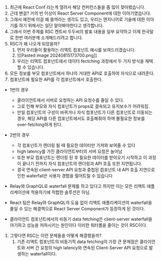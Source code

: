1. 최근에 React Conf 라는게 열려서 해당 컨퍼런스들을 좀 많이 찾아봤습니다.
2. 근데 왠걸? 거의 반 이상이 React Server Component에 대한 이야기였습니다.
3. 그래서 예전에 이걸 왜 쓸까라는 생각도 있고, 우리는 엔지니어로 기술에 대한 이야기를 하기 위해서는 일단 알아봐야한다고 생각합니다.
4. 그래서 이번 주제를 RSC 켄트씨 두두씨의 발표 내용을 일부 요약하고 이제 한국말로 한번 여러분께 소개해드리려고 합니다.
5. RSC가 왜 나오게 되었을까?
	1. 먼저 우리들이 활용하는 리액트 컴포넌트 예시를 보여드리겠습니다.
	2. ![[Pasted image 20240815173700.png]]
	3. 우리는 리액트 컴포넌트에서 데이터 fectching 과정에서 두 가지 방식을 채택할 수 있습니다.
1. 모든 정보를 부모 컴포넌트에서 하나의 거대한 API로 호출하여 자식으로 내려준다.
2. 컴포넌트에 필요한 API를 각 컴포넌트에서 호출한다.

* 1번의 경우 
	* 클라이언트에서 서버로 요청하는 API 요청수를 줄일 수 있다. 
	* 그로 인해 부모와 자식 컴포넌트가 props로 결속되고 유지보수가 어려워짐.
	* 만일 컴포넌트의 구성이 바뀌거나 자식 컴포넌트가 다른 컴포넌트로 이동되는 경우, 해당 API를 다른 컴포넌트에서도 호출해줘야 하며 불필요한 정보를 over-fetching하게 된다.
	
* 2번의 경우 
	* 각 컴포넌트가 렌더링 될 때 필요한 데이터만 가져와 보여줄 수 있다
	* high latency를 가진 클라이언트부터의 서버 요청은 늘어남
	* 또한 부모 컴포넌트는 렌더링 된 후 필요한 데이터를 받아오기 시작하고 이 과정이 끝나기 전까지 자식 컴포넌트의 렌더링과 API 호출 또한 지연됩니다. 
	* 결국 연속된 client-server API 요청과 중첩된 컴포넌트 내 API 호출 지연으로 인한 waterfall은 사용자 경험을 떨어트릴 수 있습니다

* Relay와 GraphQL로 waterfall 문제를 하고 있다고 하지만 이는 모든 리액트 애플리케이션에 적용하기에 적합한 솔루션은 아님.
* React 팀은 Relay와 GraphQL의 도움 없이 리액트 애플리케이션의 waterfall을 줄일 수 있는 해결책으로 React Server Component가 등장하게 된 것이다.
 *  클라이언트 컴포넌트에서의 비동기 data fetching은 client-server waterfall을 야기하고 성능을 저하시키는 원인이다 이러한 워터폴을 줄이는 것이 RSC이다.

1. 그렇다면 RSC는 이런 문제들을 어떻게 해결했을까?
	1. 기존 리액트 컴포넌트의 비동기적 data fetching의 가장 큰 문제점은 클라이언트와 서버 간 요청의 high latency와 연속된 Client-Server API 요청으로 발생하는 waterfall이다.









